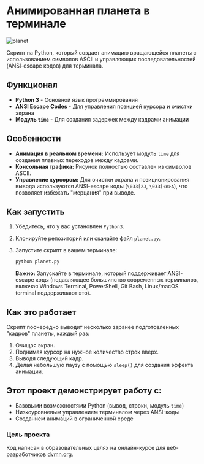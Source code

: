 
# Анимированная планета в терминале

![planet](https://github.com/user-attachments/assets/4d3820cb-3b5d-4231-a283-6fc37f96f3e6)


Скрипт на Python, который создает анимацию вращающейся планеты с использованием символов ASCII и управляющих последовательностей (ANSI-escape кодов) для терминала.

## Функционал

*   **Python 3** - Основной язык программирования
*   **ANSI Escape Codes** - Для управления позицией курсора и очистки экрана
*   **Модуль `time`** - Для создания задержек между кадрами анимации

## Особенности

*   **Анимация в реальном времени:** Использует модуль `time` для создания плавных переходов между кадрами.
*   **Консольная графика:** Рисунок полностью составлен из символов ASCII.
*   **Управление курсором:** Для очистки экрана и позиционирования вывода используются ANSI-escape коды (`\033[2J`, `\033[<n>A`), что позволяет избежать "мерцания" при выводе.

## Как запустить

1.  Убедитесь, что у вас установлен `Python3`.
2.  Клонируйте репозиторий или скачайте файл `planet.py`.
3.  Запустите скрипт в вашем терминале:

    ```bash
    python planet.py
    ```

    **Важно:** Запускайте в терминале, который поддерживает ANSI-escape коды (подавляющее большинство современных терминалов, включая Windows Terminal, PowerShell, Git Bash, Linux/macOS terminal поддерживают это).

## Как это работает

Скрипт поочередно выводит несколько заранее подготовленных "кадров" планеты, каждый раз:
1.  Очищая экран.
2.  Поднимая курсор на нужное количество строк вверх.
3.  Выводя следующий кадр.
4.  Делая небольшую паузу с помощью `sleep()` для создания эффекта анимации.

## Этот проект демонстрирует работу с:
*   Базовыми возможностями Python (вывод, строки, модуль `time`)
*   Низкоуровневым управлением терминалом через ANSI-коды
*   Созданием анимаций в ограниченной среде

### Цель проекта

Код написан в образовательных целях на онлайн-курсе для веб-разработчиков [dvmn.org](https://dvmn.org/).

